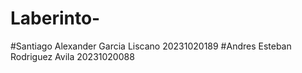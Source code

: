 # Laberinto-
#Santiago Alexander Garcia Liscano 20231020189
#Andres Esteban Rodriguez Avila 20231020088
